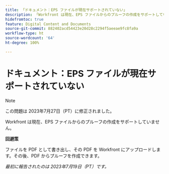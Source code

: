 ```yaml
---
title: 「ドキュメント：EPS ファイルが現在サポートされていない」
description: 「Workfront は現在、EPS ファイルからのプルーフの作成をサポートしていません。」
hidefromtoc: true
feature: Digital Content and Documents
source-git-commit: 882402acd54423e20d28c2294f5aeeae9fc8fa9a
workflow-type: ht
source-wordcount: '64'
ht-degree: 100%

---
```



# ドキュメント：EPS ファイルが現在サポートされていない

<!--WF, WFP-->

>[!NOTE]
>
>この問題は 2023年7月27日（PT）に修正されました。

Workfront は現在、EPS ファイルからのプルーフの作成をサポートしていません。

**回避策**

ファイルを PDF として書き出し、その PDF を Workfront にアップロードします。その後、PDF からプルーフを作成できます。

_最初に報告されたのは 2023年7月19日（PT）です。_

